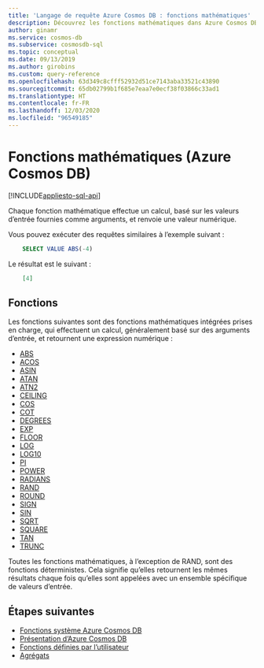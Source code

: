 ```yaml
---
title: 'Langage de requête Azure Cosmos DB : fonctions mathématiques'
description: Découvrez les fonctions mathématiques dans Azure Cosmos DB, qui effectuent un calcul basé sur les valeurs d’entrée fournies comme arguments et renvoient une valeur numérique.
author: ginamr
ms.service: cosmos-db
ms.subservice: cosmosdb-sql
ms.topic: conceptual
ms.date: 09/13/2019
ms.author: girobins
ms.custom: query-reference
ms.openlocfilehash: 63d349c8cfff52932d51ce7143aba33521c43890
ms.sourcegitcommit: 65db02799b1f685e7eaa7e0ecf38f03866c33ad1
ms.translationtype: HT
ms.contentlocale: fr-FR
ms.lasthandoff: 12/03/2020
ms.locfileid: "96549185"
---
```

# <a name="mathematical-functions-azure-cosmos-db"></a>Fonctions mathématiques (Azure Cosmos DB)  
[!INCLUDE[appliesto-sql-api](includes/appliesto-sql-api.md)]

Chaque fonction mathématique effectue un calcul, basé sur les valeurs d’entrée fournies comme arguments, et renvoie une valeur numérique.

Vous pouvez exécuter des requêtes similaires à l’exemple suivant :

```sql
    SELECT VALUE ABS(-4)
```

Le résultat est le suivant :

```json
    [4]
```

## <a name="functions"></a>Fonctions

Les fonctions suivantes sont des fonctions mathématiques intégrées prises en charge, qui effectuent un calcul, généralement basé sur des arguments d’entrée, et retournent une expression numérique :
 
* [ABS](sql-query-abs.md)
* [ACOS](sql-query-acos.md)
* [ASIN](sql-query-asin.md)
* [ATAN](sql-query-atan.md)
* [ATN2](sql-query-atn2.md)
* [CEILING](sql-query-ceiling.md)
* [COS](sql-query-cos.md)
* [COT](sql-query-cot.md)
* [DEGREES](sql-query-degrees.md)
* [EXP](sql-query-exp.md)
* [FLOOR](sql-query-floor.md)
* [LOG](sql-query-log.md)
* [LOG10](sql-query-log10.md)
* [PI](sql-query-pi.md)
* [POWER](sql-query-power.md)
* [RADIANS](sql-query-radians.md)
* [RAND](sql-query-rand.md)
* [ROUND](sql-query-round.md)
* [SIGN](sql-query-sign.md)
* [SIN](sql-query-sin.md)
* [SQRT](sql-query-sqrt.md)
* [SQUARE](sql-query-square.md)
* [TAN](sql-query-tan.md)
* [TRUNC](sql-query-trunc.md)

  
Toutes les fonctions mathématiques, à l’exception de RAND, sont des fonctions déterministes. Cela signifie qu’elles retournent les mêmes résultats chaque fois qu’elles sont appelées avec un ensemble spécifique de valeurs d’entrée.

## <a name="next-steps"></a>Étapes suivantes

- [Fonctions système Azure Cosmos DB](sql-query-system-functions.md)
- [Présentation d’Azure Cosmos DB](introduction.md)
- [Fonctions définies par l’utilisateur](sql-query-udfs.md)
- [Agrégats](sql-query-aggregate-functions.md)
